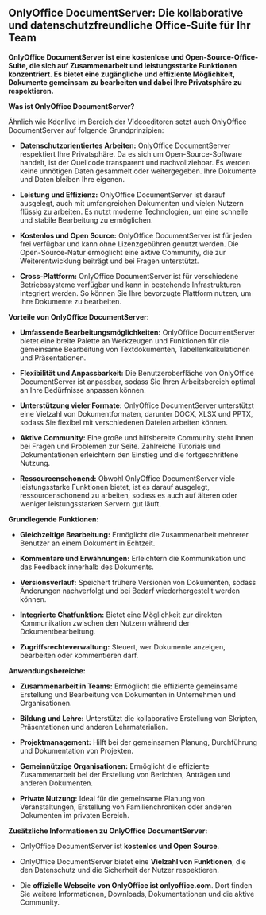 ## OnlyOffice DocumentServer: Die kollaborative und datenschutzfreundliche Office-Suite für Ihr Team

**OnlyOffice DocumentServer ist eine kostenlose und Open-Source-Office-Suite, die sich auf Zusammenarbeit und leistungsstarke Funktionen konzentriert. Es bietet eine zugängliche und effiziente Möglichkeit, Dokumente gemeinsam zu bearbeiten und dabei Ihre Privatsphäre zu respektieren.**

**Was ist OnlyOffice DocumentServer?**

Ähnlich wie Kdenlive im Bereich der Videoeditoren setzt auch OnlyOffice DocumentServer auf folgende Grundprinzipien:

* **Datenschutzorientiertes Arbeiten:** OnlyOffice DocumentServer respektiert Ihre Privatsphäre. Da es sich um Open-Source-Software handelt, ist der Quellcode transparent und nachvollziehbar. Es werden keine unnötigen Daten gesammelt oder weitergegeben. Ihre Dokumente und Daten bleiben Ihre eigenen.

* **Leistung und Effizienz:** OnlyOffice DocumentServer ist darauf ausgelegt, auch mit umfangreichen Dokumenten und vielen Nutzern flüssig zu arbeiten. Es nutzt moderne Technologien, um eine schnelle und stabile Bearbeitung zu ermöglichen.

* **Kostenlos und Open Source:** OnlyOffice DocumentServer ist für jeden frei verfügbar und kann ohne Lizenzgebühren genutzt werden. Die Open-Source-Natur ermöglicht eine aktive Community, die zur Weiterentwicklung beiträgt und bei Fragen unterstützt.

* **Cross-Plattform:** OnlyOffice DocumentServer ist für verschiedene Betriebssysteme verfügbar und kann in bestehende Infrastrukturen integriert werden. So können Sie Ihre bevorzugte Plattform nutzen, um Ihre Dokumente zu bearbeiten.

**Vorteile von OnlyOffice DocumentServer:**

* **Umfassende Bearbeitungsmöglichkeiten:** OnlyOffice DocumentServer bietet eine breite Palette an Werkzeugen und Funktionen für die gemeinsame Bearbeitung von Textdokumenten, Tabellenkalkulationen und Präsentationen.

* **Flexibilität und Anpassbarkeit:** Die Benutzeroberfläche von OnlyOffice DocumentServer ist anpassbar, sodass Sie Ihren Arbeitsbereich optimal an Ihre Bedürfnisse anpassen können.

* **Unterstützung vieler Formate:** OnlyOffice DocumentServer unterstützt eine Vielzahl von Dokumentformaten, darunter DOCX, XLSX und PPTX, sodass Sie flexibel mit verschiedenen Dateien arbeiten können.

* **Aktive Community:** Eine große und hilfsbereite Community steht Ihnen bei Fragen und Problemen zur Seite. Zahlreiche Tutorials und Dokumentationen erleichtern den Einstieg und die fortgeschrittene Nutzung.

* **Ressourcenschonend:** Obwohl OnlyOffice DocumentServer viele leistungsstarke Funktionen bietet, ist es darauf ausgelegt, ressourcenschonend zu arbeiten, sodass es auch auf älteren oder weniger leistungsstarken Servern gut läuft.

**Grundlegende Funktionen:**

* **Gleichzeitige Bearbeitung:** Ermöglicht die Zusammenarbeit mehrerer Benutzer an einem Dokument in Echtzeit.

* **Kommentare und Erwähnungen:** Erleichtern die Kommunikation und das Feedback innerhalb des Dokuments.

* **Versionsverlauf:** Speichert frühere Versionen von Dokumenten, sodass Änderungen nachverfolgt und bei Bedarf wiederhergestellt werden können.

* **Integrierte Chatfunktion:** Bietet eine Möglichkeit zur direkten Kommunikation zwischen den Nutzern während der Dokumentbearbeitung.

* **Zugriffsrechteverwaltung:** Steuert, wer Dokumente anzeigen, bearbeiten oder kommentieren darf.

**Anwendungsbereiche:**

* **Zusammenarbeit in Teams:** Ermöglicht die effiziente gemeinsame Erstellung und Bearbeitung von Dokumenten in Unternehmen und Organisationen.

* **Bildung und Lehre:** Unterstützt die kollaborative Erstellung von Skripten, Präsentationen und anderen Lehrmaterialien.

* **Projektmanagement:** Hilft bei der gemeinsamen Planung, Durchführung und Dokumentation von Projekten.

* **Gemeinnützige Organisationen:** Ermöglicht die effiziente Zusammenarbeit bei der Erstellung von Berichten, Anträgen und anderen Dokumenten.

* **Private Nutzung:** Ideal für die gemeinsame Planung von Veranstaltungen, Erstellung von Familienchroniken oder anderen Dokumenten im privaten Bereich.

**Zusätzliche Informationen zu OnlyOffice DocumentServer:**

* OnlyOffice DocumentServer ist **kostenlos und Open Source**.

* OnlyOffice DocumentServer bietet eine **Vielzahl von Funktionen**, die den Datenschutz und die Sicherheit der Nutzer respektieren.

* Die **offizielle Webseite von OnlyOffice ist onlyoffice.com**. Dort finden Sie weitere Informationen, Downloads, Dokumentationen und die aktive Community.